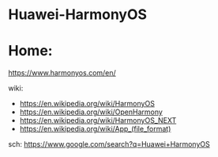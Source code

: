 # Huawei-HarmonyOS
# Home:
https://www.harmonyos.com/en/

wiki:
- https://en.wikipedia.org/wiki/HarmonyOS
- https://en.wikipedia.org/wiki/OpenHarmony
- https://en.wikipedia.org/wiki/HarmonyOS_NEXT
- https://en.wikipedia.org/wiki/App_(file_format)

sch: https://www.google.com/search?q=Huawei+HarmonyOS
